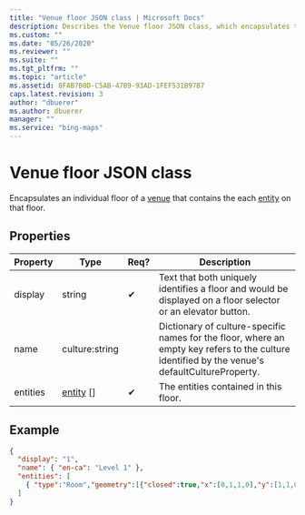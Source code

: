 ```yaml
---
title: "Venue floor JSON class | Microsoft Docs"
description: Describes the Venue floor JSON class, which encapsulates the entities on a floor of a venue, and provides the class's properties and a code example.
ms.custom: ""
ms.date: "05/26/2020"
ms.reviewer: ""
ms.suite: ""
ms.tgt_pltfrm: ""
ms.topic: "article"
ms.assetid: 8FAB7B0D-C5AB-47B9-93AD-1FEF531B97B7
caps.latest.revision: 3
author: "dbuerer"
ms.author: dbuerer
manager: ""
ms.service: "bing-maps"
---
```

# Venue floor JSON class

Encapsulates an individual floor of a [venue] that contains the each [entity] on that floor.

## Properties

| Property          | Type            | Req? | Description |
|-------------------|-----------------|------|-------------|
| display           | string          |  ✔   | Text that both uniquely identifies a floor and would be displayed on a floor selector or an elevator button. |
| name              | culture:string  |      | Dictionary of culture-specific names for the floor, where an empty key refers to the culture identified by the venue's defaultCultureProperty. |
| entities          | [entity] []     |  ✔   | The entities contained in this floor. |

## Example

```json
{
  "display": "1",
  "name": { "en-ca": "Level 1" },
  "entities": [
    { "type":"Room","geometry":[{"closed":true,"x":[0,1,1,0],"y":[1,1,0,0]}] }
  ]
}
```

[venue]: venue.md
[entity]: entity.md
